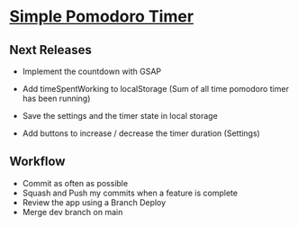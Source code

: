 # [Simple Pomodoro Timer](https://tymer.netlify.app/)

## Next Releases

- Implement the countdown with GSAP
- Add timeSpentWorking to localStorage (Sum of all time pomodoro timer has been running)
- Save the settings and the timer state in local storage

- Add buttons to increase / decrease the timer duration (Settings)

## Workflow

- Commit as often as possible
- Squash and Push my commits when a feature is complete
- Review the app using a Branch Deploy
- Merge dev branch on main
